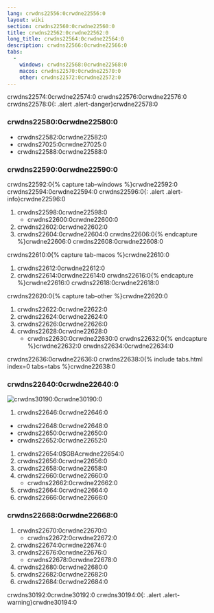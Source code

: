 ```yaml
---
lang: crwdns22556:0crwdne22556:0
layout: wiki
section: crwdns22560:0crwdne22560:0
title: crwdns22562:0crwdne22562:0
long_title: crwdns22564:0crwdne22564:0
description: crwdns22566:0crwdne22566:0
tabs:
  - 
    windows: crwdns22568:0crwdne22568:0
    macos: crwdns22570:0crwdne22570:0
    other: crwdns22572:0crwdne22572:0
---
```


crwdns22574:0crwdne22574:0 crwdns22576:0crwdne22576:0
crwdns22578:0{: .alert .alert-danger}crwdne22578:0

### crwdns22580:0crwdne22580:0
- crwdns22582:0crwdne22582:0
- crwdns27025:0crwdne27025:0
- crwdns22588:0crwdne22588:0

### crwdns22590:0crwdne22590:0
crwdns22592:0{% capture tab-windows %}crwdne22592:0
crwdns22594:0crwdne22594:0
crwdns22596:0{: .alert .alert-info}crwdne22596:0

1. crwdns22598:0crwdne22598:0
   - crwdns22600:0crwdne22600:0
1. crwdns22602:0crwdne22602:0
1. crwdns22604:0crwdne22604:0
crwdns22606:0{% endcapture %}crwdne22606:0
crwdns22608:0crwdne22608:0

crwdns22610:0{% capture tab-macos %}crwdne22610:0
1. crwdns22612:0crwdne22612:0
1. crwdns22614:0crwdne22614:0
crwdns22616:0{% endcapture %}crwdne22616:0
crwdns22618:0crwdne22618:0

crwdns22620:0{% capture tab-other %}crwdne22620:0
1. crwdns22622:0crwdne22622:0
1. crwdns22624:0crwdne22624:0
1. crwdns22626:0crwdne22626:0
1. crwdns22628:0crwdne22628:0
   - crwdns22630:0crwdne22630:0
crwdns22632:0{% endcapture %}crwdne22632:0
crwdns22634:0crwdne22634:0

crwdns22636:0crwdne22636:0
crwdns22638:0{% include tabs.html index=0 tabs=tabs %}crwdne22638:0

### crwdns22640:0crwdne22640:0
![crwdns30190:0crwdne30190:0](crwdns30188:0crwdne30188:0)

1. crwdns22646:0crwdne22646:0
  - crwdns22648:0crwdne22648:0
  - crwdns22650:0crwdne22650:0
  - crwdns22652:0crwdne22652:0
1. crwdns22654:0$GBAcrwdne22654:0
1. crwdns22656:0crwdne22656:0
1. crwdns22658:0crwdne22658:0
1. crwdns22660:0crwdne22660:0
   - crwdns22662:0crwdne22662:0
1. crwdns22664:0crwdne22664:0
1. crwdns22666:0crwdne22666:0

### crwdns22668:0crwdne22668:0
1. crwdns22670:0crwdne22670:0
   - crwdns22672:0crwdne22672:0
1. crwdns22674:0crwdne22674:0
1. crwdns22676:0crwdne22676:0
   - crwdns22678:0crwdne22678:0
1. crwdns22680:0crwdne22680:0
1. crwdns22682:0crwdne22682:0
1. crwdns22684:0crwdne22684:0

crwdns30192:0crwdne30192:0
crwdns30194:0{: .alert .alert-warning}crwdne30194:0
